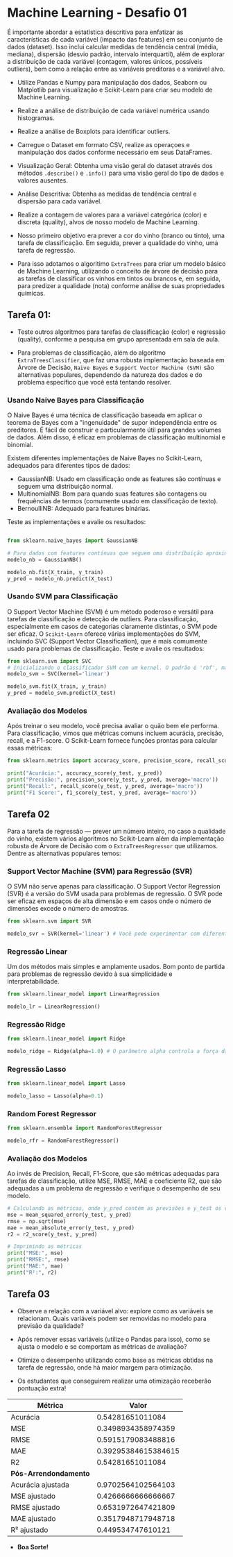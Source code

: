 # Machine Learning - Desafio 01

É importante abordar a estatística descritiva para enfatizar as características de cada variável (impacto das features) em seu conjunto de dados (dataset). Isso inclui calcular medidas de tendência central (média, mediana), dispersão (desvio padrão, intervalo interquartil), além de explorar a distribuição de cada variável (contagem, valores únicos, possíveis outliers), bem como a relação entre as variáveis preditoras e a variável alvo. 

- Utilize Pandas e Numpy para manipulação dos dados, Seaborn ou Matplotlib para visualização e Scikit-Learn para criar seu modelo de Machine Learning. 

- Realize a análise de distribuição de cada variável numérica usando histogramas.

- Realize a análise de Boxplots para identificar outliers.

- Carregue o Dataset em formato CSV, realize as operaçoes e manipulação dos dados conforme necessário em seus DataFrames. 

- Visualização Geral: Obtenha uma visão geral do dataset através dos métodos `.describe()` e `.info()` para uma visão geral do tipo de dados e valores ausentes.

- Análise Descritiva: Obtenha as medidas de tendência central e dispersão para cada variável.

- Realize a contagem de valores para a variável categórica (color) e discreta (quality), alvos de nosso modelo de Machine Learning. 

- Nosso primeiro objetivo era prever a cor do vinho (branco ou tinto), uma tarefa de classificação. Em seguida, prever a qualidade do vinho, uma tarefa de regressão. 

- Para isso adotamos o algoritimo `ExtraTrees` para criar um modelo básico de Machine Learning, utilizando o conceito de árvore de decisão para as tarefas de classificar os vinhos em tintos ou brancos e, em seguida, para predizer a qualidade (nota) conforme análise de suas propriedades químicas. 

## Tarefa 01: 

- Teste outros algoritmos para tarefas de classificação (color) e regressão (quality), conforme a pesquisa em grupo apresentada em sala de aula. 

- Para problemas de classificação, além do algoritmo `ExtraTreesClassifier`, que faz uma robusta implementação baseada em Árvore de Decisão, `Naive Bayes` e `Support Vector Machine (SVM)` são alternativas populares, dependendo da natureza dos dados e do problema específico que você está tentando resolver. 

### Usando Naive Bayes para Classificação

O Naive Bayes é uma técnica de classificação baseada em aplicar o teorema de Bayes com a "ingenuidade" de supor independência entre os preditores. É fácil de construir e particularmente útil para grandes volumes de dados. Além disso, é eficaz em problemas de classificação multinomial e binomial. 

Existem diferentes implementações de Naive Bayes no Scikit-Learn, adequados para diferentes tipos de dados:

- GaussianNB: Usado em classificação onde as features são contínuas e seguem uma distribuição normal.
- MultinomialNB: Bom para quando suas features são contagens ou frequências de termos (comumente usado em classificação de texto).
- BernoulliNB: Adequado para features binárias.

Teste as implementações e avalie os resultados: 

```python

from sklearn.naive_bayes import GaussianNB

# Para dados com features contínuas que seguem uma distribuição aproximadamente normal
modelo_nb = GaussianNB()

modelo_nb.fit(X_train, y_train)
y_pred = modelo_nb.predict(X_test)

```

### Usando SVM para Classificação

O Support Vector Machine (SVM) é um método poderoso e versátil para tarefas de classificação e detecção de outliers. Para classificação, especialmente em casos de categorias claramente distintas, o SVM pode ser eficaz. O `Scikit-Learn` oferece várias implementações do SVM, incluindo SVC (Support Vector Classification), que é mais comumente usado para problemas de classificação. Teste e avalie os resultados: 

```python
from sklearn.svm import SVC
# Inicializando o classificador SVM com um kernel. O padrão é 'rbf', mas pode ser alterado para 'linear', 'poly', etc.
modelo_svm = SVC(kernel='linear')

modelo_svm.fit(X_train, y_train)
y_pred = modelo_svm.predict(X_test)
```

### Avaliação dos Modelos

Após treinar o seu modelo, você precisa avaliar o quão bem ele performa. Para classificação, vimos que métricas comuns incluem acurácia, precisão, recall, e a F1-score. O Scikit-Learn fornece funções prontas para calcular essas métricas:

```python
from sklearn.metrics import accuracy_score, precision_score, recall_score, f1_score

print("Acurácia:", accuracy_score(y_test, y_pred))
print("Precisão:", precision_score(y_test, y_pred, average='macro'))
print("Recall:", recall_score(y_test, y_pred, average='macro'))
print("F1 Score:", f1_score(y_test, y_pred, average='macro'))
```

## Tarefa 02

Para a tarefa de regressão — prever um número inteiro, no caso a qualidade do vinho, existem vários algoritmos no Scikit-Learn além da implementação robusta de Árvore de Decisão com o `ExtraTreesRegressor` que utilizamos. Dentre as alternativas populares temos: 

### Support Vector Machine (SVM) para Regressão (SVR)

O SVM não serve apenas para classificação. O Support Vector Regression (SVR) é a versão do SVM usada para problemas de regressão. O SVR pode ser eficaz em espaços de alta dimensão e em casos onde o número de dimensões excede o número de amostras.

```python
from sklearn.svm import SVR

modelo_svr = SVR(kernel='linear') # Você pode experimentar com diferentes kernels como 'linear', 'poly', 'rbf'.
```

### Regressão Linear

Um dos métodos mais simples e amplamente usados. Bom ponto de partida para problemas de regressão devido à sua simplicidade e interpretabilidade.

```python
from sklearn.linear_model import LinearRegression

modelo_lr = LinearRegression()
```

### Regressão Ridge

```python
from sklearn.linear_model import Ridge

modelo_ridge = Ridge(alpha=1.0) # O parâmetro alpha controla a força da regularização.
```

### Regressão Lasso

```python
from sklearn.linear_model import Lasso

modelo_lasso = Lasso(alpha=0.1)
```

### Random Forest Regressor

```python
from sklearn.ensemble import RandomForestRegressor

modelo_rfr = RandomForestRegressor()
```

### Avaliação dos Modelos

Ao invés de Precision, Recall, F1-Score, que são métricas adequadas para tarefas de classificação, utilize MSE, RMSE, MAE e coeficiente R2, que são adequadas a um problema de regressão e verifique o desempenho de seu modelo. 

```python
# Calculando as métricas, onde y_pred contém as previsões e y_test os valores reais
mse = mean_squared_error(y_test, y_pred)
rmse = np.sqrt(mse)
mae = mean_absolute_error(y_test, y_pred)
r2 = r2_score(y_test, y_pred)

# Imprimindo as métricas
print("MSE:", mse)
print("RMSE:", rmse)
print("MAE:", mae)
print("R²:", r2)
```

## Tarefa 03

- Observe a relação com a variável alvo: explore como as variáveis se relacionam. Quais variáveis podem ser removidas no modelo para previsão da qualidade? 

- Após remover essas variáveis (utilize o Pandas para isso), como se ajusta o modelo e se comportam as métricas de avaliação? 

- Otimize o desempenho utilizando como base as métricas obtidas na tarefa de regressão, onde há maior margem para otimização. 

- Os estudantes que conseguirem realizar uma otimização receberão pontuação extra! 

| **Métrica** | **Valor**          |
|---------|------------------------|
| Acurácia| 0.54281651011084       |
| MSE     | 0.3498934358974359     |
| RMSE    | 0.5915179083488816     |
| MAE     | 0.39295384615384615    |
| R2      | 0.54281651011084       |
| **Pós-Arrendondamento**          |
| Acurácia ajustada | 0.9702564102564103
| MSE ajustado | 0.4266666666666667 | 
| RMSE ajustado | 0.6531972647421809| 
| MAE ajustado | 0.3517948717948718 | 
| R² ajustado | 0.449534747610121   | 

- **Boa Sorte!** 